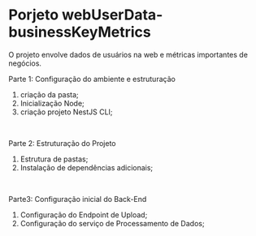 # Porjeto webUserData-businessKeyMetrics
O projeto envolve dados de usuários na web e métricas importantes de negócios.

Parte 1: Configuração do ambiente e estruturação <br>
1. criação da pasta;
2. Inicialização Node;
3. criação projeto NestJS CLI;
<br>

Parte 2: Estruturação do Projeto
1. Estrutura de pastas;
2. Instalação de dependências adicionais;
<br>

Parte3: Configuração inicial do Back-End
1. Configuração do Endpoint de Upload;
2. Configuração do serviço de Processamento de Dados;
